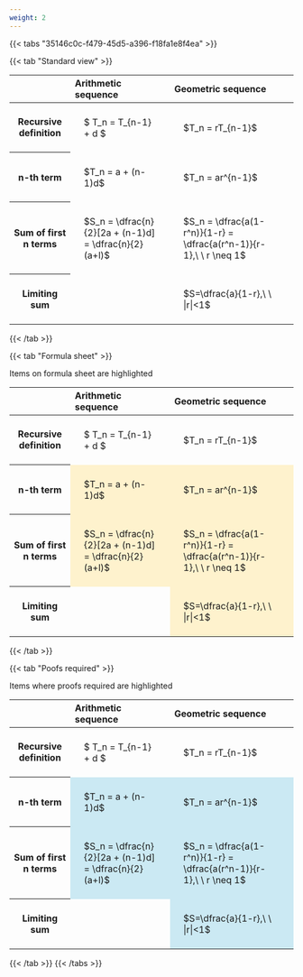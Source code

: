 ```yaml
---
weight: 2
---
```


{{< tabs "35146c0c-f479-45d5-a396-f18fa1e8f4ea" >}}

{{< tab "Standard view" >}}

<style type="text/css">
#T_db42c th.col_heading {
  text-align: left;
  font-size: 1em;
}
#T_db42c td {
  text-align: left;
  font-size: 1em;
  padding: 1.5em;
}
</style>
<table id="T_db42c">
  <thead>
    <tr>
      <th class="blank level0" >&nbsp;</th>
      <th id="T_db42c_level0_col0" class="col_heading level0 col0" >Arithmetic sequence</th>
      <th id="T_db42c_level0_col1" class="col_heading level0 col1" >Geometric sequence</th>
    </tr>
  </thead>
  <tbody>
    <tr>
      <th id="T_db42c_level0_row0" class="row_heading level0 row0" >Recursive definition</th>
      <td id="T_db42c_row0_col0" class="data row0 col0" >$ T_n = T_{n-1} + d $</td>
      <td id="T_db42c_row0_col1" class="data row0 col1" >$T_n = rT_{n-1}$</td>
    </tr>
    <tr>
      <th id="T_db42c_level0_row1" class="row_heading level0 row1" >n-th term</th>
      <td id="T_db42c_row1_col0" class="data row1 col0" >$T_n = a + (n-1)d$</td>
      <td id="T_db42c_row1_col1" class="data row1 col1" >$T_n = ar^{n-1}$</td>
    </tr>
    <tr>
      <th id="T_db42c_level0_row2" class="row_heading level0 row2" >Sum of first n terms</th>
      <td id="T_db42c_row2_col0" class="data row2 col0" >$S_n = \dfrac{n}{2}[2a + (n-1)d] = \dfrac{n}{2}(a+l)$</td>
      <td id="T_db42c_row2_col1" class="data row2 col1" >$S_n = \dfrac{a(1-r^n)}{1-r} = \dfrac{a(r^n-1)}{r-1},\ \  r \neq 1$</td>
    </tr>
    <tr>
      <th id="T_db42c_level0_row3" class="row_heading level0 row3" >Limiting sum</th>
      <td id="T_db42c_row3_col0" class="data row3 col0" ></td>
      <td id="T_db42c_row3_col1" class="data row3 col1" >$S=\dfrac{a}{1-r},\ \ |r|<1$</td>
    </tr>
  </tbody>
</table>
{{< /tab >}}

{{< tab "Formula sheet" >}}

Items on formula sheet are highlighted 
<br>
<style type="text/css">
#T_c0308 th.col_heading {
  text-align: left;
  font-size: 1em;
}
#T_c0308 td {
  text-align: left;
  font-size: 1em;
  padding: 1.5em;
}
#T_c0308_row0_col0, #T_c0308_row0_col1, #T_c0308_row3_col0 {
  background-color: rgba(0,0,0,0);
}
#T_c0308_row1_col0, #T_c0308_row1_col1, #T_c0308_row2_col0, #T_c0308_row2_col1, #T_c0308_row3_col1 {
  background-color: rgba(255,194,10, 0.2);
}
</style>
<table id="T_c0308">
  <thead>
    <tr>
      <th class="blank level0" >&nbsp;</th>
      <th id="T_c0308_level0_col0" class="col_heading level0 col0" >Arithmetic sequence</th>
      <th id="T_c0308_level0_col1" class="col_heading level0 col1" >Geometric sequence</th>
    </tr>
  </thead>
  <tbody>
    <tr>
      <th id="T_c0308_level0_row0" class="row_heading level0 row0" >Recursive definition</th>
      <td id="T_c0308_row0_col0" class="data row0 col0" >$ T_n = T_{n-1} + d $</td>
      <td id="T_c0308_row0_col1" class="data row0 col1" >$T_n = rT_{n-1}$</td>
    </tr>
    <tr>
      <th id="T_c0308_level0_row1" class="row_heading level0 row1" >n-th term</th>
      <td id="T_c0308_row1_col0" class="data row1 col0" >$T_n = a + (n-1)d$</td>
      <td id="T_c0308_row1_col1" class="data row1 col1" >$T_n = ar^{n-1}$</td>
    </tr>
    <tr>
      <th id="T_c0308_level0_row2" class="row_heading level0 row2" >Sum of first n terms</th>
      <td id="T_c0308_row2_col0" class="data row2 col0" >$S_n = \dfrac{n}{2}[2a + (n-1)d] = \dfrac{n}{2}(a+l)$</td>
      <td id="T_c0308_row2_col1" class="data row2 col1" >$S_n = \dfrac{a(1-r^n)}{1-r} = \dfrac{a(r^n-1)}{r-1},\ \  r \neq 1$</td>
    </tr>
    <tr>
      <th id="T_c0308_level0_row3" class="row_heading level0 row3" >Limiting sum</th>
      <td id="T_c0308_row3_col0" class="data row3 col0" ></td>
      <td id="T_c0308_row3_col1" class="data row3 col1" >$S=\dfrac{a}{1-r},\ \ |r|<1$</td>
    </tr>
  </tbody>
</table>
{{< /tab >}}

{{< tab "Poofs required" >}}

Items where proofs required are highlighted 
<br>
<style type="text/css">
#T_d052a th.col_heading {
  text-align: left;
  font-size: 1em;
}
#T_d052a td {
  text-align: left;
  font-size: 1em;
  padding: 1.5em;
}
#T_d052a_row0_col0, #T_d052a_row0_col1, #T_d052a_row3_col0 {
  background-color: rgba(0,0,0,0);
}
#T_d052a_row1_col0, #T_d052a_row1_col1, #T_d052a_row2_col0, #T_d052a_row2_col1, #T_d052a_row3_col1 {
  background-color: rgba(0,150,200, 0.2);
}
</style>
<table id="T_d052a">
  <thead>
    <tr>
      <th class="blank level0" >&nbsp;</th>
      <th id="T_d052a_level0_col0" class="col_heading level0 col0" >Arithmetic sequence</th>
      <th id="T_d052a_level0_col1" class="col_heading level0 col1" >Geometric sequence</th>
    </tr>
  </thead>
  <tbody>
    <tr>
      <th id="T_d052a_level0_row0" class="row_heading level0 row0" >Recursive definition</th>
      <td id="T_d052a_row0_col0" class="data row0 col0" >$ T_n = T_{n-1} + d $</td>
      <td id="T_d052a_row0_col1" class="data row0 col1" >$T_n = rT_{n-1}$</td>
    </tr>
    <tr>
      <th id="T_d052a_level0_row1" class="row_heading level0 row1" >n-th term</th>
      <td id="T_d052a_row1_col0" class="data row1 col0" >$T_n = a + (n-1)d$</td>
      <td id="T_d052a_row1_col1" class="data row1 col1" >$T_n = ar^{n-1}$</td>
    </tr>
    <tr>
      <th id="T_d052a_level0_row2" class="row_heading level0 row2" >Sum of first n terms</th>
      <td id="T_d052a_row2_col0" class="data row2 col0" >$S_n = \dfrac{n}{2}[2a + (n-1)d] = \dfrac{n}{2}(a+l)$</td>
      <td id="T_d052a_row2_col1" class="data row2 col1" >$S_n = \dfrac{a(1-r^n)}{1-r} = \dfrac{a(r^n-1)}{r-1},\ \  r \neq 1$</td>
    </tr>
    <tr>
      <th id="T_d052a_level0_row3" class="row_heading level0 row3" >Limiting sum</th>
      <td id="T_d052a_row3_col0" class="data row3 col0" ></td>
      <td id="T_d052a_row3_col1" class="data row3 col1" >$S=\dfrac{a}{1-r},\ \ |r|<1$</td>
    </tr>
  </tbody>
</table>
{{< /tab >}}
{{< /tabs >}}